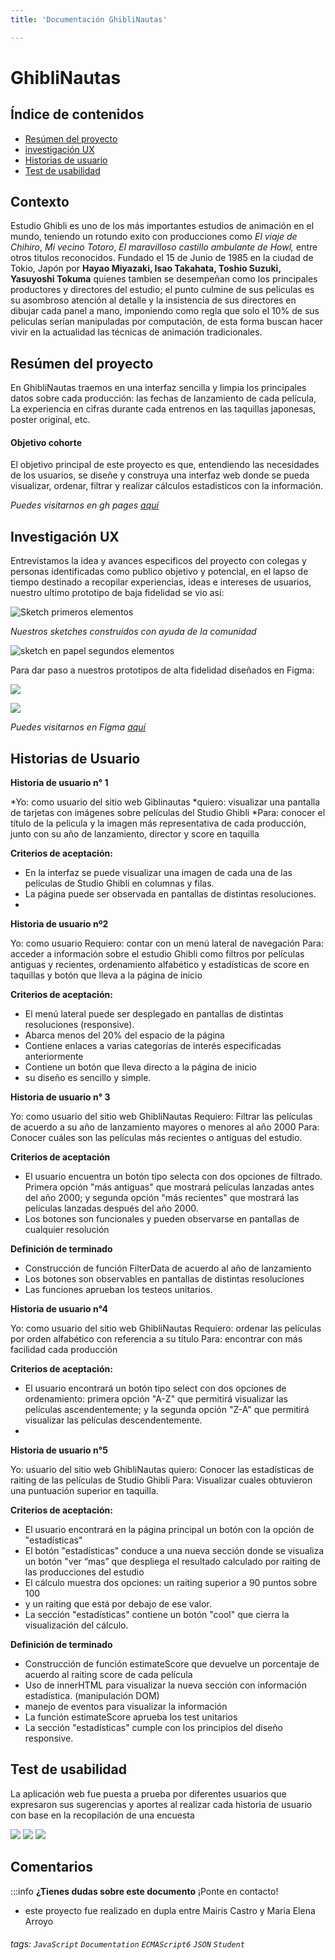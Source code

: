 ```yaml
---
title: 'Documentación GhibliNautas'

---
```


GhibliNautas
===


## Índice de contenidos
* [Resúmen del proyecto](#Resúmen)
* [investigación UX](#InvestigaciónUX)
* [Historias de usuario](#Historias)
* [Test de usabilidad](#Test)


Contexto
--
Estudio Ghibli es uno de los más importantes estudios de animación en el mundo, teniendo un rotundo exito con producciones como *El viaje de Chihiro*, *Mi vecino Totoro*, *El maravilloso castillo ambulante de Howl,* entre otros titulos reconocidos. Fundado el 15 de Junio de 1985 en la ciudad de Tokio, Japón por **Hayao Miyazaki, Isao Takahata, Toshio Suzuki, Yasuyoshi Tokuma** quienes tambien se desempeñan como los principales productores y directores del estudio; el punto culmine de sus peliculas es su asombroso atención al detalle y la insistencia de sus directores en dibujar cada panel a mano, imponiendo como regla que solo el 10% de sus peliculas serían manipuladas por computación, de esta forma buscan hacer vivir en la actualidad las técnicas de animación tradicionales.



Resúmen del proyecto
--

En GhibliNautas traemos en una interfaz sencilla y limpia los principales datos sobre cada producción:  las fechas de lanzamiento de cada película, La experiencia en cifras durante cada entrenos en las taquillas japonesas, poster original, etc.

#### Objetivo cohorte
El objetivo principal de este proyecto es que, entendiendo las necesidades de los usuarios, se diseñe y construya una interfaz web donde se pueda visualizar, ordenar, filtrar y realizar cálculos estadisticos con la información.

*Puedes visitarnos en gh pages [aquí](https://mairis-cf.github.io/BOG003-data-lovers/src/index.html)*


Investigación UX
---
 Entrevistamos la idea y avances especificos del proyecto con colegas y personas identificadas como publico objetivo y potencial, en el lapso de tiempo destinado a recopilar experiencias, ideas e intereses de usuarios, nuestro ultimo prototipo de baja fidelidad se vio así:
 
 
![Sketch primeros elementos](https://i.imgur.com/NJIUR3g.jpg)

*Nuestros sketches construidos con ayuda de la comunidad*

![sketch en papel segundos elementos](https://i.imgur.com/KGlnMnT.jpg)


Para dar paso a nuestros prototipos de alta fidelidad diseñados en Figma:

![](https://i.imgur.com/bc3akto.jpg)

![](https://i.imgur.com/5IslvfU.jpg)


*Puedes visitarnos en Figma [aquí](https://www.figma.com/file/fsvH4CsbL0x1WpXIBczhxf/Pantalla-Data?node-id=1%3A2)*


Historias de Usuario
---

**Historia de usuario n° 1**

*Yo: como usuario del sitio web Giblinautas
*quiero:  visualizar una pantalla   de tarjetas con imágenes sobre   películas del Studio Ghibli 
*Para:   conocer el título de la pelicula y la imagen más representativa de cada producción, junto con su año de lanzamiento, director y score en taquilla

**Criterios de aceptación:**

* En la interfaz se   puede visualizar una imagen de cada una de las películas de Studio Ghibli en columnas y filas.
* La página puede ser observada en pantallas de distintas resoluciones.
* 
**Historia de usuario nº2**

Yo: como usuario
Requiero: contar con un menú lateral de navegación
Para: acceder a información sobre el estudio Ghibli como filtros por películas antiguas y recientes, ordenamiento alfabético y estadísticas de score en taquillas y botón que lleva a la página de inicio

**Criterios de aceptación:**

* El menú lateral puede ser desplegado en pantallas de distintas resoluciones (responsive).
* Abarca menos del 20% del espacio de la página
* Contiene enlaces a varias categorías de interés especificadas anteriormente
* Contiene un botón que lleva directo a la página de inicio
* su diseño es sencillo y simple.

**Historia de usuario n° 3**

Yo: como usuario del sitio web GhibliNautas
Requiero: Filtrar las películas de acuerdo a su año de lanzamiento mayores o menores al año 2000
Para: Conocer cuáles son las películas más recientes o antiguas del estudio.

**Criterios de aceptación**

* El usuario encuentra un botón tipo selecta con dos opciones de filtrado. Primera opción "más antiguas" que mostrará películas lanzadas antes del año 2000; y segunda opción "más recientes" que mostrará las películas lanzadas después del año 2000.
* Los botones son funcionales y pueden observarse en pantallas de cualquier resolución

**Definición de terminado**

* Construcción de función FilterData de acuerdo al año de lanzamiento
* Los botones son observables en pantallas de distintas resoluciones
* Las funciones aprueban los testeos unitarios.

**Historia de usuario n°4**

Yo: como usuario del sitio web GhibliNautas
Requiero: ordenar las películas por orden alfabético con referencia a su titulo
Para: encontrar con más facilidad cada producción

**Criterios de aceptación:**

* El usuario encontrará un botón tipo select con dos opciones de ordenamiento: primera opción "A-Z" que permitirá visualizar las películas ascendentemente; y la segunda opción "Z-A" que permitirá visualizar las películas descendentemente.
* 
**Historia de usuario n°5**

Yo: usuario del sitio web GhibliNautas
quiero: Conocer las estadísticas de raiting de las películas de Studio Ghibli
Para: Visualizar cuales obtuvieron una puntuación superior en taquilla. 

**Criterios de aceptación:** 

* El usuario encontrará en la página principal un botón con la opción de "estadísticas"
* El botón "estadísticas" conduce a una nueva sección donde se visualiza un botón "ver “mas” que despliega el resultado calculado por raiting de las producciones del estudio
* El cálculo muestra dos opciones: un raiting superior a 90 puntos sobre 100 
*  y un raiting que está por debajo de ese valor.
* La sección "estadísticas" contiene un botón "cool" que   cierra la visualización del cálculo.

**Definición de terminado**

* Construcción de función estimateScore que devuelve un porcentaje de acuerdo al raiting score de cada película
* Uso de innerHTML para visualizar la nueva sección con información estadística. (manipulación DOM)
* manejo de eventos para visualizar la información
* La función estimateScore aprueba los test unitarios
* La sección "estadísticas" cumple con los principios del diseño responsive.


Test de usabilidad
--
La aplicación web fue puesta a prueba por diferentes usuarios que expresaron sus sugerencias y aportes al realizar cada historia de usuario con base en la recopilación de una encuesta 

![](https://i.imgur.com/nSPLNQk.jpg)
![](https://i.imgur.com/PVDqtEf.jpg)
![](https://i.imgur.com/ceNwSw8.jpg)


## Comentarios

:::info
**¿Tienes dudas sobre este documento** ¡Ponte en contacto!



* este proyecto fue realizado en dupla entre Mairis Castro y Maria Elena Arroyo




###### tags: `JavaScript` `Documentation` `ECMAScript6` `JSON` `Student`
